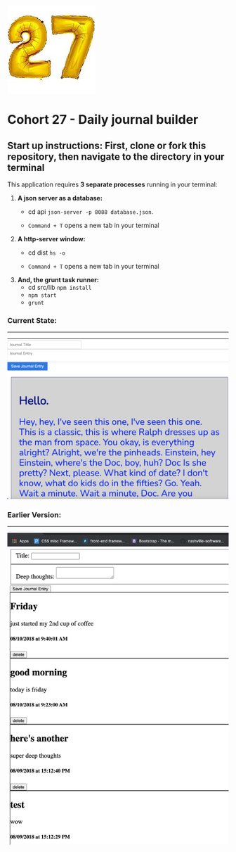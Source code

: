 
![C27icon](/c27.jpeg)

# Cohort 27 - Daily journal builder

## Start up instructions:  First, clone or fork this repository, then navigate to the directory in your terminal


This application requires **3 separate processes** running in your terminal:
1. **A json server as a database:**
    * cd api ```json-server -p 8088 database.json```.

    *  ```Command + T```  opens a new tab in your terminal
1. **A http-server window:**
    * cd dist ``` hs -o ```

    * ```Command + T```  opens a new tab in your terminal
1. **And, the grunt task runner:**
    * cd src/lib ```npm install```
    * ```npm start```
    * ```grunt```


### Current State:
------------------
![screengrab](/c27_dailyjournal_screengrab2point0.png)
### Earlier Version:
------------------
![screengrab](/c27_dailyjournal_screengrab.png)
